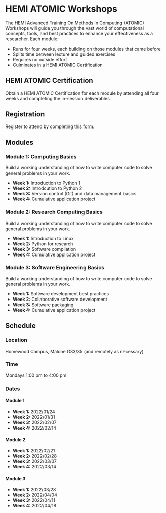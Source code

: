 # HEMI ATOMIC Workshops

The HEMI Advanced Training On Methods In Computing (ATOMIC) Workshops will guide you through the vast world of computational concepts, tools, and best practices to enhance your effectiveness as a researcher. Each module:

* Runs for four weeks, each building on those modules that came before
* Splits time between lecture and guided exercises
* Requires no outside effort
* Culminates in a HEMI ATOMIC Certification

## HEMI ATOMIC Certification

Obtain a HEMI ATOMIC Certification for each module by attending all four weeks and completing the in-session deliverables.

## Registration

Register to attend by completing [this form](https://forms.office.com/r/cYNfcnze3d).

## Modules

### Module 1: Computing Basics

Build a working understanding of how to write computer code to solve general problems in your work.

* **Week 1:** Introduction to Python 1
* **Week 2:** Introdcution to Python 2
* **Week 3:** Version control (Git) and data management basics
* **Week 4:** Cumulative application project

### Module 2: Research Computing Basics

Build a working understanding of how to write computer code to solve general problems in your work.

* **Week 1:** Introduction to Linux
* **Week 2:** Python for research
* **Week 3:** Software compilation
* **Week 4:** Cumulative application project

### Module 3: Software Engineering Basics

Build a working understanding of how to write computer code to solve general problems in your work.

* **Week 1:** Software development best practices
* **Week 2:** Collaborative software development
* **Week 3:** Software packaging
* **Week 4:** Cumulative application project

## Schedule

### Location

Homewood Campus, Malone G33/35 (and remotely as necessary)

### Time

Mondays 1:00 pm to 4:00 pm

### Dates

#### Module 1

* **Week 1:** 2022/01/24
* **Week 2:** 2022/01/31
* **Week 3:** 2022/02/07
* **Week 4:** 2022/02/14

#### Module 2

* **Week 1:** 2022/02/21
* **Week 2:** 2022/02/28
* **Week 3:** 2022/03/07
* **Week 4:** 2022/03/14

#### Module 3

* **Week 1:** 2022/03/28
* **Week 2:** 2022/04/04
* **Week 3:** 2022/04/11
* **Week 4:** 2022/04/18
